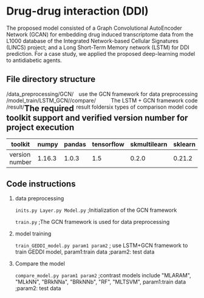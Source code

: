 # Drug-drug interaction (DDI)
The proposed model consisted of a Graph Convolutional AutoEncoder Network (GCAN) for embedding drug induced transcriptome data from the L1000 database of the Integrated Network-based Cellular Signatures (LINCS) project; and a Long Short-Term Memory network (LSTM) for DDI prediction. For a case study, we applied the proposed deep-learning model to antidiabetic agents.

## File directory structure
<div>
    <div style="float:left">/data_preprocessing/GCN/</div>
    <div style="float:right">use the GCN framework for data preprocessing</div>
</div>

<div>
    <div style="float:left">/model_train/LSTM_GCN/</div>
    <div style="float:right">The LSTM + GCN framework code</div>
</div>

<div>
    <div style="float:left">/compare/</div>
    <div style="float:right">six types of comparison model code</div>
</div>

<div>
    <div style="float:left">/result/</div>
    <div style="float:right">result folder</div>
</div>

## The required toolkit support and verified version number for project execution

| toolkit    | numpy  |pandas  |tensorflow |skmultilearn  |sklearn  |
| ----------| -------| -------| ----------| -------------| --------| 
| version number    | 1.16.3|1.0.3| 1.5| 0.2.0 | 0.21.2|

## Code instructions

1. data preprocessing

   `inits.py Layer.py Model.py` ;Initialization of the GCN framework
   
   `train.py` ;The GCN framework is used for data preprocessing
    
2. model training
   
   `train_GEDDI_model.py param1 param2` ; use LSTM+GCN framework to train GEDDI model, param1:train data ;param2: test data

3. Compare the model

   `compare_model.py param1 param2`  ;contrast models include "MLARAM", "MLkNN", "BRkNNa", "BRkNNb", "RF", "MLTSVM", param1:train data ;param2: test data
    
    
    

